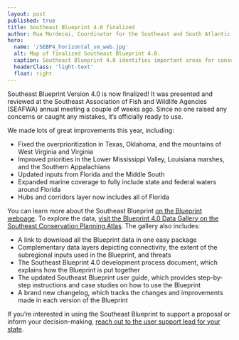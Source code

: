 ```yaml
---
layout: post
published: true
title: Southeast Blueprint 4.0 finalized
author: Rua Mordecai, Coordinator for the Southeast and South Atlantic Blueprints
hero:
  name: '/SEBP4_horizontal_sm_web.jpg'
  alt: Map of finalized Southeast Blueprint 4.0.
  caption: Southeast Blueprint 4.0 identifies important areas for conservation and restoration.
  headerClass: 'light-text'
  float: right
---
```

Southeast Blueprint Version 4.0 is now finalized! It was presented and reviewed at the Southeast Association of Fish and Wildlife Agencies (SEAFWA) annual meeting a couple of weeks ago. Since no one raised any concerns or caught any mistakes, it’s officially ready to use.<!--more-->

We made lots of great improvements this year, including:

- Fixed the overprioritization in Texas, Oklahoma, and the mountains of West Virginia and Virginia 
- Improved priorities in the Lower Mississippi Valley, Louisiana marshes, and the Southern Appalachians 
- Updated inputs from Florida and the Middle South 
- Expanded marine coverage to fully include state and federal waters around Florida 
- Hubs and corridors layer now includes all of Florida 

You can learn more about the Southeast Blueprint [on the Blueprint webpage](http://secassoutheast.org/blueprint). To explore the data, [visit the Blueprint 4.0 Data Gallery on the Southeast Conservation Planning Atlas](https://seregion.databasin.org/galleries/5ada9ba2aefe4151aefba9aa877b2664). The gallery also includes:

- A link to download all the Blueprint data in one easy package
- Complementary data layers depicting connectivity, the extent of the subregional inputs used in the Blueprint, and threats
- The Southeast Blueprint 4.0 development process document, which explains how the Blueprint is put together
- The updated Southeast Blueprint user guide, which provides step-by-step instructions and case studies on how to use the Blueprint
- A brand new changelog, which tracks the changes and improvements made in each version of the Blueprint

If you’re interested in using the Southeast Blueprint to support a proposal or inform your decision-making, [reach out to the user support lead for your state](http://secassoutheast.org/contact).

